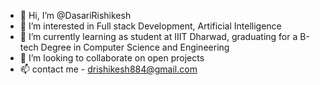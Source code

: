 - 👋 Hi, I’m @DasariRishikesh
- 👀 I’m interested in Full stack Development, Artificial Intelligence
- 🌱 I’m currently learning as student at IIIT Dharwad, graduating for a B-tech Degree in Computer Science and Engineering
- 💞️ I’m looking to collaborate on open projects
- 📫 contact me - drishikesh884@gmail.com

<!---
DasariRishikesh/DasariRishikesh is a ✨ special ✨ repository because its `README.md` (this file) appears on your GitHub profile.
You can click the Preview link to take a look at your changes.
--->
